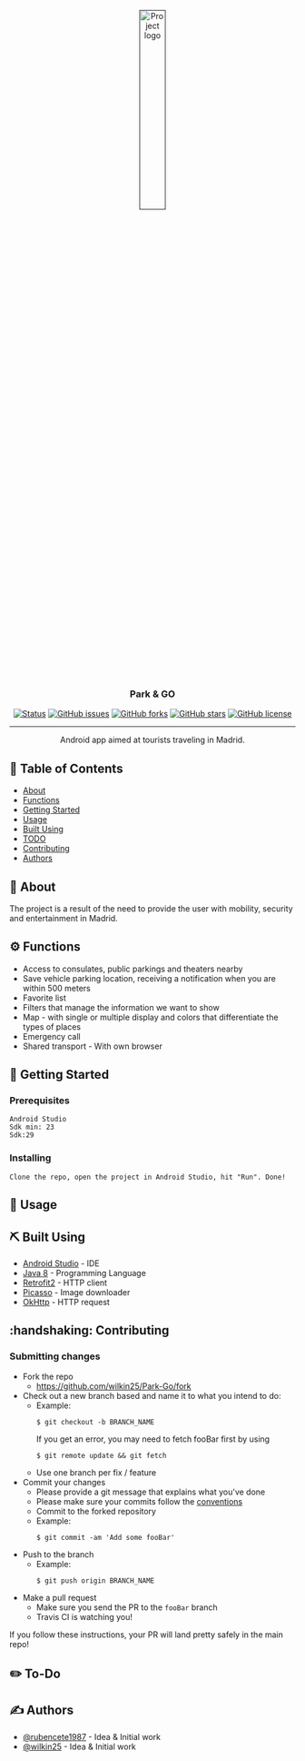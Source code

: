 <p align="center">
  <a href="" rel="noopener">
 <img width=30% src="https://i.imgur.com/7bRy61P.png" alt="Project logo"></a>
</p>

<h3 align="center">Park & GO</h3>

<div align="center">
  
  [![Status](https://img.shields.io/badge/status-active-success.svg)]() 
  [![GitHub issues](https://img.shields.io/github/issues/wilkin25/Park-Go)](https://github.com/wilkin25/Park-Go/issues)
  [![GitHub forks](https://img.shields.io/github/forks/wilkin25/Park-Go)](https://github.com/wilkin25/Park-Go/network)
  [![GitHub stars](https://img.shields.io/github/stars/wilkin25/Park-Go)](https://github.com/wilkin25/Park-Go/stargazers)
  [![GitHub license](https://img.shields.io/github/license/wilkin25/Park-Go)](https://github.com/wilkin25/Park-Go)
</div>

---

<p align="center"> Android app aimed at tourists traveling in Madrid.
    <br> 
</p>

## 📝 Table of Contents
- [About](#about)
- [Functions](#functions)
- [Getting Started](#getting_started)
- [Usage](#usage)
- [Built Using](#built_using)
- [TODO](#todo)
- [Contributing](#contributing)
- [Authors](#authors)

## 🧐 About <a name = "about"></a>
The project is a result of the need to provide the user with mobility, security and entertainment in Madrid.

## :gear: Functions  <a name = "functions"></a>
- Access to consulates, public parkings and theaters nearby
- Save vehicle parking location, receiving a notification when you are within 500 meters
- Favorite list
- Filters that manage the information we want to show
- Map - with single or multiple display and colors that differentiate the types of places
- Emergency call
- Shared transport - With own browser


## 🏁 Getting Started <a name = "getting_started"></a>

### Prerequisites

```
Android Studio
Sdk min: 23
Sdk:29
```

### Installing

```
Clone the repo, open the project in Android Studio, hit "Run". Done!
```

## 🎈 Usage <a name="usage"></a>


## ⛏️ Built Using <a name = "built_using"></a>
- [Android Studio](https://developer.android.com/) - IDE
- [Java 8](https://docs.oracle.com/javase/8/docs/api/) - Programming Language
- [Retrofit2](https://square.github.io/retrofit/) - HTTP client 
- [Picasso](https://square.github.io/picasso/) - Image downloader
- [OkHttp](https://square.github.io/okhttp/) - HTTP request

## :handshaking: Contributing <a name = "contributing"></a>

### Submitting changes

- Fork the repo
  - <https://github.com/wilkin25/Park-Go/fork>
- Check out a new branch based and name it to what you intend to do:
  - Example:
    ````
    $ git checkout -b BRANCH_NAME
    ````
    If you get an error, you may need to fetch fooBar first by using
    ````
    $ git remote update && git fetch
    ````
  - Use one branch per fix / feature
- Commit your changes
  - Please provide a git message that explains what you've done
  - Please make sure your commits follow the [conventions](https://gist.github.com/robertpainsi/b632364184e70900af4ab688decf6f53#file-commit-message-guidelines-md)
  - Commit to the forked repository
  - Example:
    ````
    $ git commit -am 'Add some fooBar'
    ````
- Push to the branch
  - Example:
    ````
    $ git push origin BRANCH_NAME
    ````
- Make a pull request
  - Make sure you send the PR to the <code>fooBar</code> branch
  - Travis CI is watching you!

If you follow these instructions, your PR will land pretty safely in the main repo!

## :pencil2: To-Do <a name = "todo"></a>


## ✍️ Authors <a name = "authors"></a>
- [@rubencete1987](https://github.com/rubencete1987) - Idea & Initial work
- [@wilkin25](https://github.com/wilkin25) - Idea & Initial work

